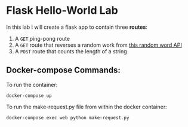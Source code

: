 # Flask Hello-World Lab

In this lab I will create a flask app to contain three **routes**:

1. A `GET` ping-pong route
2. A `GET` route that reverses a random work from [this random word API](https://random-word-api.herokuapp.com/word?number=1)
3. A `POST` route that counts the length of a string


## Docker-compose Commands:

To run the container:
```
docker-compose up

```
To run the make-request.py file from within the docker container:
```
docker-compose exec web python make-request.py
```
